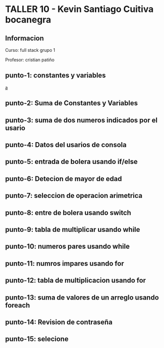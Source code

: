 <H1>TALLER 10 - Kevin Santiago Cuitiva bocanegra</H1>

<h2>Informacion</h2>
<p>Curso: full stack grupo 1</p>
<p>Profesor: cristian patiño</p>


<h2>punto-1: constantes y variables</h2>

<a href="./public/images/punto-1.png">a</a>

<h2>punto-2: Suma de Constantes y Variables</h2>

<a href="./public/images/punto-2.png"></a>

<h2>punto-3: suma de dos numeros indicados por el usario</h2>

<a href="./public/images/punto-3.png"></a>

<h2>punto-4: Datos del usarios de consola</h2>

<a href="./public/images/punto-4.png"></a>

<h2>punto-5: entrada de bolera usando if/else</h2>

<a href="./public/images/punto-5.png"></a>

<h2>punto-6: Detecion de mayor de edad</h2>

<a href="./public/images/punto-6.png"></a>

<h2>punto-7: seleccion de operacion arimetrica</h2>

<a href="./public/images/punto-7.png"></a>

<h2>punto-8: entre de bolera usando switch</h2>

<a href="./public/images/punto-8.png"></a>

<h2>punto-9: tabla de multiplicar usando while</h2>

<a href="./public/images/punto-9.png"></a>

<h2>punto-10: numeros pares usando while</h2>

<a href="./public/images/punto-10.png"></a>

<h2>punto-11: numros impares usando for</h2>

<a href="./public/images/punto-11.png"></a>

<h2>punto-12: tabla de multiplicacion usando for</h2>

<a href="./public/images/punto-12.png"></a>

<h2>punto-13: suma de valores de un arreglo usando foreach</h2>

<a href="./public/images/punto-13.png"></a>

<h2>punto-14: Revision de contraseña</h2>

<a href="./public/images/punto-14.png"></a>
<a href="./public/images/punto-14.1.png"></a>

<h2>punto-15: selecione </h2>

<a href="./public/images/punto-15.png"></a>
<a href="./public/images/punto-15.1.png"></a>